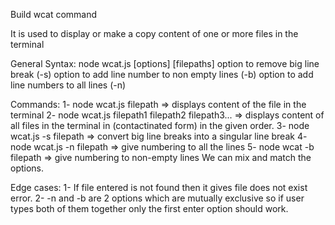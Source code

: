 

Build wcat command

It is used to display or make a copy content of one or more files in the terminal 


General Syntax:
node wcat.js [options] [filepaths]
option to remove big line break (-s)
option to add line number to non empty lines (-b)
option to add line numbers to all lines (-n) 

Commands:
1- node wcat.js filepath => displays content of the file in the terminal 
2- node wcat.js filepath1 filepath2 filepath3... => displays content of all files in the terminal in (contactinated form) in the given order.
3- node wcat.js -s filepath => convert big line breaks into a singular line break
4- node wcat.js -n filepath => give numbering to all the lines 
5- node wcat -b filepath => give numbering to non-empty lines
We can mix and match the options.

Edge cases:
1- If file entered is not found then it gives file does not exist error.
2- -n and -b are 2 options which are mutually exclusive so if user types both of them together only the first enter option should work.
